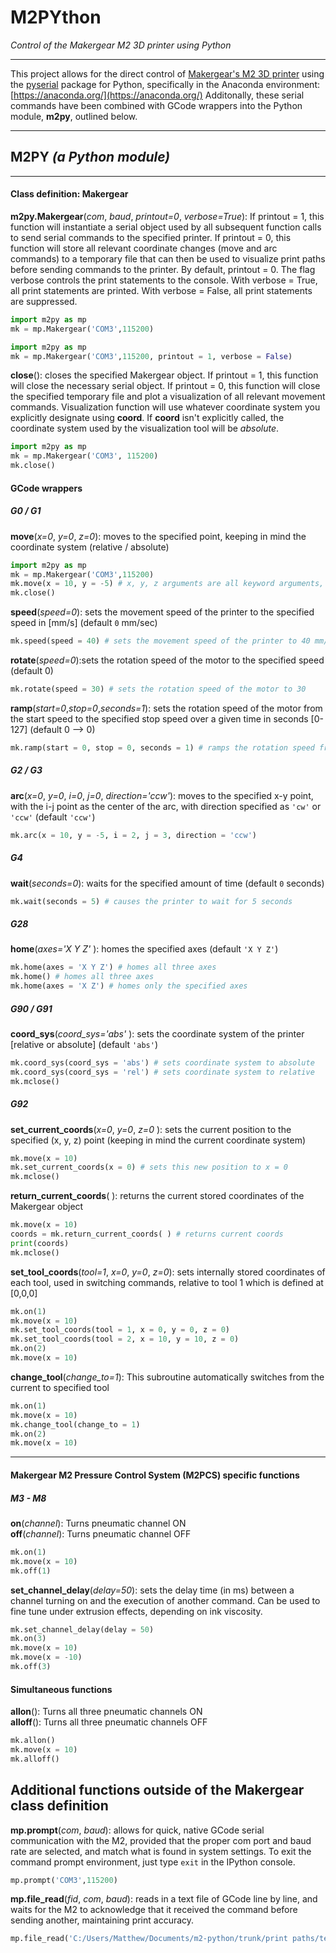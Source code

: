 
# M2PYthon
*Control of the Makergear M2 3D printer using Python*

---

This project allows for the direct control of [Makergear's M2 3D printer](https://www.makergear.com/products/m2) using the [pyserial](https://pythonhosted.org/pyserial/) package for Python, specifically in the Anaconda environment: [https://anaconda.org/](https://anaconda.org/)
Additonally, these serial commands have been combined with GCode wrappers into the Python module, **m2py**, outlined below. 

---
**M2PY** *(a Python module)*
---
---
#### Class definition: Makergear
**m2py.Makergear**(*com*, *baud*, *printout=0*, *verbose=True*): If printout = 1, this function will instantiate a serial object used by all subsequent function calls to send serial commands to the specified printer. If printout = 0, this function will store all relevant coordinate changes (move and arc commands) to a temporary file that can then be used to visualize print paths before sending commands to the printer. By default, printout = 0. The flag verbose controls the print statements to the console. With verbose = True, all print statements are printed. With verbose = False, all print statements are suppressed. 
```python
import m2py as mp
mk = mp.Makergear('COM3',115200)
```

```python
import m2py as mp
mk = mp.Makergear('COM3',115200, printout = 1, verbose = False)
```

**close**(): closes the specified Makergear object. If printout = 1, this function will close the necessary serial object. If printout = 0, this function will close the specified temporary file and plot a visualization of all relevant movement commands. Visualization function will use whatever coordinate system you explicitly designate using **coord**. If **coord** isn't explicitly called, the coordinate system used by the visualization tool will be *absolute*.

```python
import m2py as mp
mk = mp.Makergear('COM3', 115200)
mk.close()
```
#### GCode wrappers
##### G0 / G1
**move**(*x=0*, *y=0*, *z=0*): moves to the specified point, keeping in mind the coordinate system (relative / absolute)

```python
import m2py as mp
mk = mp.Makergear('COM3',115200)
mk.move(x = 10, y = -5) # x, y, z arguments are all keyword arguments, and default to 0 when not called
mk.close()
```
**speed**(*speed=0*): sets the movement speed of the printer to the specified speed in [mm/s] (default `0` mm/sec)

```python
mk.speed(speed = 40) # sets the movement speed of the printer to 40 mm/s
```

**rotate**(*speed=0*):sets the rotation speed of the motor to the specified speed (default 0)

```python
mk.rotate(speed = 30) # sets the rotation speed of the motor to 30
```

**ramp**(*start=0*,*stop=0*,*seconds=1*): sets the rotation speed of the motor from the start speed to the specified stop speed over a given time in seconds [0-127] (default 0 --> 0)

```python
mk.ramp(start = 0, stop = 0, seconds = 1) # ramps the rotation speed from 0 to 30 in 1 second
```

##### G2 / G3
**arc**(*x=0*, *y=0*, *i=0*, *j=0*, *direction='ccw'*): moves to the specified x-y point, with the i-j point as the center of the arc, with direction specified as `'cw'` or `'ccw'` (default `'ccw'`)

```python
mk.arc(x = 10, y = -5, i = 2, j = 3, direction = 'ccw') 
```
##### G4
**wait**(*seconds=0*): waits for the specified amount of time (default `0` seconds)

```python
mk.wait(seconds = 5) # causes the printer to wait for 5 seconds 
```
##### G28
**home**(*axes='X Y Z'* ): homes the specified axes (default `'X Y Z'`)

```python
mk.home(axes = 'X Y Z') # homes all three axes
mk.home() # homes all three axes
mk.home(axes = 'X Z') # homes only the specified axes
```
##### G90 / G91
**coord_sys**(*coord_sys='abs'* ): sets the coordinate system of the printer [relative or absolute] (default `'abs'`)

```python
mk.coord_sys(coord_sys = 'abs') # sets coordinate system to absolute
mk.coord_sys(coord_sys = 'rel') # sets coordinate system to relative
mk.mclose()
```
##### G92
**set_current_coords**(*x=0*, *y=0*, *z=0* ): sets the current position to the specified (x, y, z) point (keeping in mind the current coordinate system)

```python
mk.move(x = 10)
mk.set_current_coords(x = 0) # sets this new position to x = 0
mk.mclose()
```

**return_current_coords**( ): returns the current stored coordinates of the Makergear object

```python
mk.move(x = 10)
coords = mk.return_current_coords( ) # returns current coords
print(coords)
mk.mclose()
```

**set_tool_coords**(*tool=1*, *x=0*, *y=0*, *z=0*): sets internally stored coordinates of each tool, used in switching commands, relative to tool 1 which is defined at [0,0,0]
 ```python
mk.on(1)
mk.move(x = 10)
mk.set_tool_coords(tool = 1, x = 0, y = 0, z = 0)
mk.set_tool_coords(tool = 2, x = 10, y = 10, z = 0)
mk.on(2)
mk.move(x = 10)
```

**change_tool**(*change_to=1*): This subroutine automatically switches from the current to specified tool
 ```python
mk.on(1)
mk.move(x = 10)
mk.change_tool(change_to = 1)
mk.on(2)
mk.move(x = 10)
```

---
#### Makergear M2 Pressure Control System (M2PCS) specific functions
##### M3 - M8
**on**(*channel*): Turns pneumatic channel ON \
**off**(*channel*): Turns pneumatic channel OFF
```python
mk.on(1)
mk.move(x = 10)
mk.off(1)
```

**set_channel_delay**(*delay=50*): sets the delay time (in ms) between a channel turning on and the execution of another command. Can be used to fine tune under extrusion effects, depending on ink viscosity.
```python
mk.set_channel_delay(delay = 50)
mk.on(3)
mk.move(x = 10)
mk.move(x = -10)
mk.off(3)
```

#### Simultaneous functions
**allon**(): Turns all three pneumatic channels ON \
**alloff**(): Turns all three pneumatic channels OFF
 ```python
mk.allon()
mk.move(x = 10)
mk.alloff()
```
Additional functions outside of the Makergear class definition
---
**mp.prompt**(*com*, *baud*): allows for quick, native GCode serial communication with the M2, provided that the proper com port and baud rate are selected, and match what is found in system settings. To exit the command prompt environment, just type `exit` in the IPython console.
```python
mp.prompt('COM3',115200)
```
**mp.file_read**(*fid*, *com*, *baud*): reads in a text file of GCode line by line, and waits for the M2 to acknowledge that it received the command before sending another, maintaining print accuracy.
```python
mp.file_read('C:/Users/Matthew/Documents/m2-python/trunk/print paths/test_path.txt','COM3',115200)
```